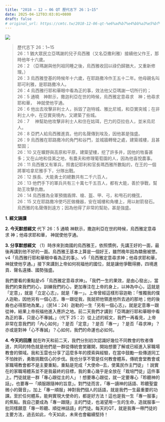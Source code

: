 ```yaml
---
title: "2018 – 12 – 06 QT 歷代志下 26：1~15"
date: 2025-04-12T03:03:01+0800
draft: false
# original_url: https://cmtc.tw/2018-12-06-qt-%e6%ad%b7%e4%bb%a3%e5%bf%97%e4%b8%8b-26%ef%bc%9a115
---
```


![](/images/qt.jpg)
> 歷代志下 26：1\~15  
> 26：1 猶大眾民立亞瑪謝的兒子烏西雅（又名亞撒利雅）接續他父作王，那時他年十六歲。  
> 26：2 （亞瑪謝與他列祖同睡之後，烏西雅收回以祿仍歸猶大，又重新修理。）  
> 26：3 烏西雅登基的時候年十六歲，在耶路撒冷作王五十二年。他母親名叫耶可利雅，是耶路撒冷人。  
> 26：4 烏西雅行耶和華眼中看為正的事，效法他父亞瑪謝一切所行的；  
> 26：5 通曉　神默示，撒迦利亞在世的時候，烏西雅定意尋求　神；他尋求耶和華，　神就使他亨通。  
> 26：6 他出去攻擊非利士人，拆毀了迦特城、雅比尼城，和亞實突城；在非利士人中，在亞實突境內，又建築了些城。  
> 26：7 　神幫助他攻擊非利士人和住在姑珥，巴力的亞拉伯人，並米烏尼人。  
> 26：8 亞捫人給烏西雅進貢。他的名聲傳到埃及，因他甚是強盛。  
> 26：9 烏西雅在耶路撒冷的角門和谷門，並城牆轉彎之處，建築城樓，且甚堅固；  
> 26：10 又在曠野與高原和平原，建築望樓，挖了許多井，因他的牲畜甚多；又在山地和佳美之地，有農夫和修理葡萄園的人，因為他喜悅農事。  
> 26：11 烏西雅又有軍兵，照書記耶利和官長瑪西雅所數點的，在王的一個將軍哈拿尼雅手下，分隊出戰。  
> 26：12 族長、大能勇士的總數共有二千六百人，  
> 26：13 他們手下的軍兵共有三十萬七千五百人，都有大能，善於爭戰，幫助王攻擊仇敵。  
> 26：14 烏西雅為全軍預備盾牌、槍、盔、甲、弓，和甩石的機弦，  
> 26：15 又在耶路撒冷使巧匠做機器，安在城樓和角樓上，用以射箭發石。烏西雅的名聲傳到遠方；因為他得了非常的幫助，甚是強盛。

**1. 經文誦讀**

**2.  今天默想經文**
代下 26：5 通曉 神默示，撒迦利亞在世的時候，烏西雅定意尋求 神；他尋求耶和華， 神就使他亨通。

**3. 分享默想經文**
（1）時序來到南國的烏西雅王，依照慣例，先講王好的一面，最後再講到他不好的一面。烏西雅王基本上算是一個好王，雖然晚年因為驕傲被懲。v4「烏西雅行耶和華眼中看為正的事」、v5「烏西雅定意尋求神；他尋求耶和華，神就使他亨通。」接下來講到上帝如何祝福他的國位，就是讓他爭戰得勝，四境進貢、聲名遠播、國勢強盛。

我們要看的重點是v5「烏西雅定意尋求神」。「我們一生的果效，是由心發出」，當我們約束我們的心，訓練我們的心，更加專注在上帝的身上，以神為中心，這就是「定意」，就是「立定心志」，就是「專一」。上帝曾經這樣形容迦勒：「惟獨我的僕人迦勒，因他另有一個心志，專一跟從我，我就把他領進他所去過的那地；他的後裔也必得那地為業。」（民14：24）迦勒的一生「另有一個心志」，就是定意專一跟從神，結果上帝祝福他進入應許之地。前二天我們才講到「亞瑪謝行耶和華眼中看為正的事，只是心不專誠。」（代下 25：2）從上述的經文，我們一再看見，上帝非常在意我們的「內心如何」？是否「定意」？是否「專一」？是否「尋求神」？亦或是對神「心不專誠」？心如何，我們的命運也必如何。

**4. 今天的回應**
就在昨天和前二天，我們分別初次認識好幾位不同教會的牧者傳道，共同的特色就是他們是一群從傳統會堂離開，開始想要了解或已經進入家職場教會的領域。我和玉雲也分享了這麼多年的摸索與經驗，在當中鼓勵一些傳道同工不怕挫折，勇敢挑戰信心的步伐。我也分享不管是任何教會體系，傳統會堂教會或家職場教會都不是主要重點，重點是完成「大使命─去，使萬民作主門徒」！說實在的家職場體系並不是我最終的目標，我的重心幾乎是全放在「栽培門徒」這件事上。門徒就是一群「專心跟從主的人」！想要專心跟從，就一定要專心「聆聽神的話」，也要專一「順服跟隨神的旨意」。對門徒而言，「專一讀神的話語、聆聽聖靈微小的聲音」，加上「專一順服」神對我們個人的話語，就是我們一生最重要的功課。至於任何體系，能夠實現大使命的，都是好方法！這也是我一生「專一服事」的焦點。我自己要成為「專一跟隨」主的門徒，也渴望用一生的生命，造就服事一批同樣願意「專一聆聽、順從神話語」的門徒。每天的QT，就是我專一帶門徒的主要方法，過去如此，今天如此，未來也會繼續堅持！
